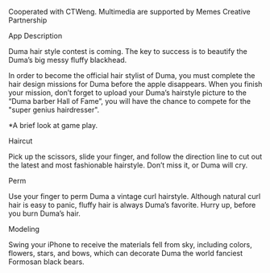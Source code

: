 Cooperated with CTWeng. Multimedia are supported by Memes Creative Partnership


App Description

Duma hair style contest is coming. The key to success is to beautify the Duma’s big messy fluffy blackhead.

In order to become the official hair stylist of Duma, you must complete the hair design missions for Duma before the apple disappears. When you finish your mission, don’t forget to upload your Duma’s hairstyle picture to the “Duma barber Hall of Fame”, you will have the chance to compete for the "super genius hairdresser".

*A brief look at game play.

Haircut 

Pick up the scissors, slide your finger, and follow the direction line to cut out the latest and most fashionable hairstyle. Don’t miss it, or Duma will cry. 

Perm 

Use your finger to perm Duma a vintage curl hairstyle. Although natural curl hair is easy to panic, fluffy hair is always Duma’s favorite. Hurry up, before you burn Duma’s hair. 

Modeling

Swing your iPhone to receive the materials fell from sky, including colors, flowers, stars, and bows, which can decorate Duma the world fanciest Formosan black bears.

